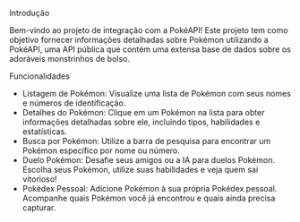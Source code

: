 Introdução

Bem-vindo ao projeto de integração com a PokéAPI! Este projeto tem como objetivo fornecer informações detalhadas sobre Pokémon utilizando a PokéAPI, uma API pública que contém uma extensa base de dados sobre os adoráveis monstrinhos de bolso.

Funcionalidades
<ul>
   <li> Listagem de Pokémon:
        Visualize uma lista de Pokémon com seus nomes e números de identificação.</li>
      <li>   Detalhes do Pokémon:
        Clique em um Pokémon na lista para obter informações detalhadas sobre ele, incluindo tipos, habilidades e estatísticas.</li>
         <li>  Busca por Pokémon:
        Utilize a barra de pesquisa para encontrar um Pokémon específico por nome ou número.</li>
            <li>
    Duelo Pokémon:
        Desafie seus amigos ou a IA para duelos Pokémon. Escolha seus Pokémon, utilize suas habilidades e veja quem sai vitorioso!</li>
      <li>  Pokédex Pessoal:
        Adicione Pokémon à sua própria Pokédex pessoal. Acompanhe quais Pokémon você já encontrou e quais ainda precisa capturar.</li>
</ul>

   
   
  
 

  
 
  
  
